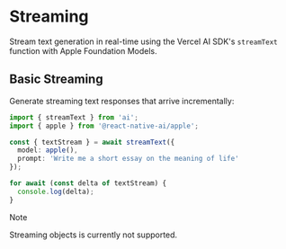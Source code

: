 # Streaming

Stream text generation in real-time using the Vercel AI SDK's `streamText` function with Apple Foundation Models.

## Basic Streaming

Generate streaming text responses that arrive incrementally:

```typescript
import { streamText } from 'ai';
import { apple } from '@react-native-ai/apple';

const { textStream } = await streamText({
  model: apple(),
  prompt: 'Write me a short essay on the meaning of life'
});

for await (const delta of textStream) {
  console.log(delta);
}
```

> [!NOTE]
> Streaming objects is currently not supported.
